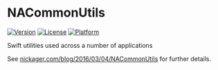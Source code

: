 # NACommonUtils

[![Version](https://img.shields.io/cocoapods/v/NACommonUtils.svg?style=flat)](http://cocoapods.org/pods/NACommonUtils)
[![License](https://img.shields.io/cocoapods/l/NACommonUtils.svg?style=flat)](http://cocoapods.org/pods/NACommonUtils)
[![Platform](https://img.shields.io/cocoapods/p/NACommonUtils.svg?style=flat)](http://cocoapods.org/pods/NACommonUtils)

Swift utilities used across a number of applications

See [nickager.com/blog/2016/03/04/NACommonUtils](http://nickager.com/blog/2016/03/04/NACommonUtils) for further details.
